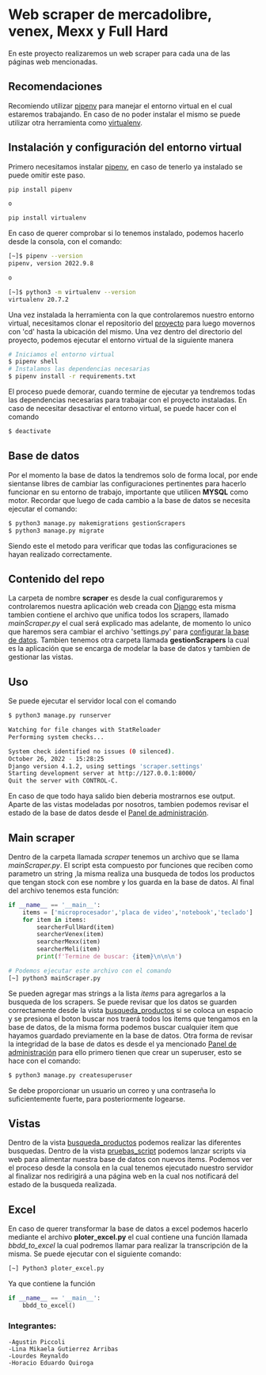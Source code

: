 # Web scraper de mercadolibre, venex, Mexx y Full Hard
En este proyecto realizaremos un web scraper para cada una de las páginas web mencionadas.
## Recomendaciones
Recomiendo utilizar [pipenv](https://pipenv.pypa.io/en/latest/) para manejar el entorno virtual en el cual estaremos trabajando.
En caso de no poder instalar el mismo se puede utilizar otra herramienta como [virtualenv](https://virtualenv.pypa.io/en/latest/installation.html).
## Instalación y configuración del entorno virtual
Primero necesitamos instalar [pipenv](https://pipenv.pypa.io/en/latest/), en caso de tenerlo ya instalado se puede omitir este paso.
```bash
pip install pipenv

o

pip install virtualenv
```
En caso de querer comprobar si lo tenemos instalado, podemos hacerlo desde la consola, con el comando:
```bash
[~]$ pipenv --version
pipenv, version 2022.9.8

o 

[~]$ python3 -m virtualenv --version
virtualenv 20.7.2
```
Una vez instalada la herramienta con la que controlaremos nuestro entorno virtual, necesitamos clonar el repositorio del [proyecto](https://github.com/ispc-programador2022/GPQRR5.git) para luego movernos con 'cd' hasta la ubicación del mismo. Una vez dentro del directorio del proyecto, podemos ejecutar el entorno virtual de la siguiente manera
```bash
# Iniciamos el entorno virtual
$ pipenv shell
# Instalamos las dependencias necesarias
$ pipenv install -r requirements.txt
```
El proceso puede demorar, cuando termine de ejecutar ya tendremos todas las dependencias necesarias para trabajar con el proyecto instaladas.
En caso de necesitar desactivar el entorno virtual, se puede hacer con el comando
```bash
$ deactivate
```
## Base de datos
Por el momento la base de datos la tendremos solo de forma local, por ende sientanse libres de cambiar las configuraciones pertinentes para hacerlo funcionar en su entorno de trabajo, importante que utilicen **MYSQL** como motor.
Recordar que luego de cada cambio a la base de datos se necesita ejecutar el comando:
```bash
$ python3 manage.py makemigrations gestionScrapers
$ python3 manage.py migrate 
```
Siendo este el metodo para verificar que todas las configuraciones se hayan realizado correctamente.
## Contenido del repo
La carpeta de nombre **scraper** es desde la cual configuraremos y controlaremos nuestra aplicación web creada con [Django](https://docs.djangoproject.com/en/4.1/) esta misma tambien contiene el archivo que unifica todos los scrapers, llamado *mainScraper.py* el cual será explicado mas adelante, de momento lo unico que haremos sera cambiar el archivo 'settings.py' para [configurar la base de datos](https://docs.djangoproject.com/en/4.1/ref/databases/#mysql-notes).
Tambien tenemos otra carpeta llamada **gestionScrapers** la cual es la aplicación que se encarga de modelar la base de datos y tambien de gestionar las vistas.
## Uso
Se puede ejecutar el servidor local con el comando
```bash
$ python3 manage.py runserver

Watching for file changes with StatReloader
Performing system checks...

System check identified no issues (0 silenced).
October 26, 2022 - 15:28:25
Django version 4.1.2, using settings 'scraper.settings'
Starting development server at http://127.0.0.1:8000/
Quit the server with CONTROL-C.
```
En caso de que todo haya salido bien deberia mostrarnos ese output.
Aparte de las vistas modeladas por nosotros, tambien podemos revisar el estado de la base de datos desde el [Panel de administración](http://127.0.0.1:8000/admin).
## Main scraper
Dentro de la carpeta llamada *scraper* tenemos un archivo que se llama *mainScraper.py*. El script esta compuesto por funciones que reciben como parametro un string ,la misma realiza una busqueda de todos los productos que tengan stock con ese nombre y los guarda en la base de datos.
Al final del archivo tenemos esta función:
```python
if __name__ == '__main__':
    items = ['microprocesador','placa de video','notebook','teclado']
    for item in items:
        searcherFullHard(item)
        searcherVenex(item)
        searcherMexx(item)
        searcherMeli(item)
        print(f'Termine de buscar: {item}\n\n\n')
```
```bash
# Podemos ejecutar este archivo con el comando
[~] python3 mainScraper.py
```
Se pueden agregar mas strings a la lista *items* para agregarlos a la busqueda de los scrapers.
Se puede revisar que los datos se guarden correctamente desde la vista [busqueda_productos](http://localhost:8000/busqueda_productos/) si se coloca un espacio y se presiona el boton buscar nos traerá todos los items que tengamos en la base de datos, de la misma forma podemos buscar cualquier item que hayamos guardado previamente en la base de datos.
Otra forma de revisar la integridad de la base de datos es desde el ya mencionado [Panel de administración](http://127.0.0.1:8000/admin) para ello primero tienen que crear un superuser, esto se hace con el comando:
```bash
$ python3 manage.py createsuperuser
``` 
Se debe proporcionar un usuario un correo y una contraseña lo suficientemente fuerte, para posteriormente logearse.
## Vistas
Dentro de la vista [busqueda_productos](http://localhost:8000/busqueda_productos/) podemos realizar las diferentes busquedas.
Dentro de la vista [pruebas_script](http://127.0.0.1:8000/pruebas_script/) podemos lanzar scripts via web para alimentar nuestra base de datos con nuevos items. Podemos ver el proceso desde la consola en la cual tenemos ejecutado nuestro servidor al finalizar nos redirigirá a una página web en la cual nos notificará del estado de la busqueda realizada. 
## Excel
En caso de querer transformar la base de datos a excel podemos hacerlo mediante el archivo **ploter_excel.py** el cual contiene una función llamada *bbdd_to_excel* la cual podremos llamar para realizar la transcripción de la misma.
Se puede ejecutar con el siguiente comando:
```bash
[~] Python3 ploter_excel.py
```
Ya que contiene la función
```python
if __name__ == '__main__':
    bbdd_to_excel()
```
### Integrantes:
    -Agustin Piccoli
    -Lina Mikaela Gutierrez Arribas
    -Lourdes Reynaldo
    -Horacio Eduardo Quiroga
